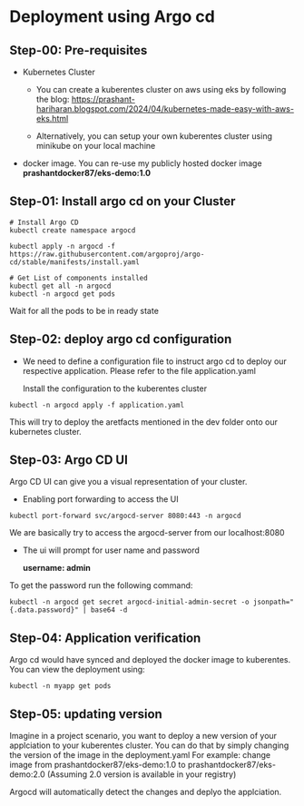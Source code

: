 # Deployment using Argo cd



## Step-00:  Pre-requisites
- Kubernetes Cluster
  - You can create a kuberentes cluster on aws using eks by following the blog: https://prashant-hariharan.blogspot.com/2024/04/kubernetes-made-easy-with-aws-eks.html
  
  - Alternatively, you can setup your own kuberentes cluster using minikube on your local machine
- docker image. You can re-use my publicly hosted docker image **prashantdocker87/eks-demo:1.0** 



## Step-01: Install argo cd on your Cluster

```
# Install Argo CD 
kubectl create namespace argocd

kubectl apply -n argocd -f https://raw.githubusercontent.com/argoproj/argo-cd/stable/manifests/install.yaml

# Get List of components installed
kubectl get all -n argocd
kubectl -n argocd get pods    
```
Wait for all the pods to be in ready state



## Step-02: deploy argo cd configuration
- We need to define a configuration file to instruct argo cd to deploy our respective application.
  Please refer to the file application.yaml
  
  Install the configuration to the kuberentes cluster

```                   
kubectl -n argocd apply -f application.yaml

```
This will try to deploy the aretfacts mentioned in the dev folder onto our kubernetes cluster.




## Step-03: Argo CD UI
Argo CD UI can give you a visual representation of your cluster.

- Enabling port forwarding to access the UI
```
kubectl port-forward svc/argocd-server 8080:443 -n argocd
```

We are basically try to access the argocd-server from our localhost:8080

- The ui will prompt for user name and password
  
  **username: admin** 
  

To get the password run the following command:
```
kubectl -n argocd get secret argocd-initial-admin-secret -o jsonpath="{.data.password}" | base64 -d
```

## Step-04: Application verification
Argo cd would have synced and deployed the docker image to kuberentes.
You can view the deployment using:

```                   
kubectl -n myapp get pods

```
 
## Step-05: updating version
Imagine in a project scenario, you want to deploy a new version of your applciation to your kuberentes cluster.
You can do that by simply changing the version of the image in the deployment.yaml
For example: change image from prashantdocker87/eks-demo:1.0 to prashantdocker87/eks-demo:2.0
(Assuming 2.0 version is available in your registry)

Argocd will automatically detect the changes and deplyo the applciation.
